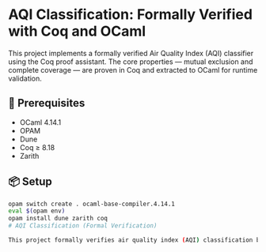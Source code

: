 # AQI Classification: Formally Verified with Coq and OCaml

This project implements a formally verified Air Quality Index (AQI) classifier using the Coq proof assistant. The core properties — mutual exclusion and complete coverage — are proven in Coq and extracted to OCaml for runtime validation.

## 🔧 Prerequisites

- OCaml 4.14.1
- OPAM
- Dune
- Coq ≥ 8.18
- Zarith

## 📦 Setup

```bash
opam switch create . ocaml-base-compiler.4.14.1
eval $(opam env)
opam install dune zarith coq
# AQI Classification (Formal Verification)

This project formally verifies air quality index (AQI) classification boundaries using Coq and extracts verified OCaml code for runtime execution.
